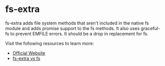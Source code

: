 # fs-extra

fs-extra adds file system methods that aren't included in the native fs module and adds promise support to the fs methods. It also uses graceful-fs to prevent EMFILE errors. It should be a drop in replacement for fs.

Visit the following resources to learn more:

- [Official Website](https://www.npmjs.com/package/fs-extra)
- [fs-extra vs fs](https://ar.al/2021/03/07/fs-extra-to-fs/)
